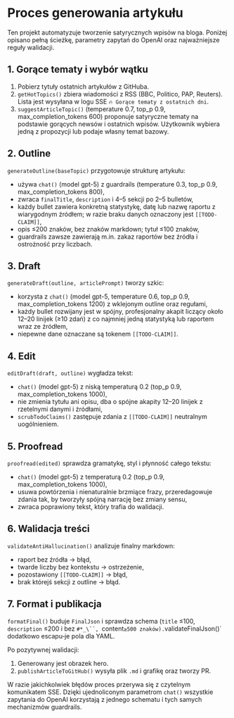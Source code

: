 # Proces generowania artykułu

Ten projekt automatyzuje tworzenie satyrycznych wpisów na bloga. Poniżej opisano pełną ścieżkę, parametry zapytań do OpenAI oraz najważniejsze reguły walidacji.

## 1. Gorące tematy i wybór wątku
1. Pobierz tytuły ostatnich artykułów z GitHuba.
2. `getHotTopics()` zbiera wiadomości z RSS (BBC, Politico, PAP, Reuters). Lista jest wysyłana w logu SSE `🔥 Gorące tematy z ostatnich dni`.
3. `suggestArticleTopic()` (temperature 0.7, top_p 0.9, max_completion_tokens 600) proponuje satyryczne tematy na podstawie gorących newsów i ostatnich wpisów. Użytkownik wybiera jedną z propozycji lub podaje własny temat bazowy.

## 2. Outline
`generateOutline(baseTopic)` przygotowuje strukturę artykułu:
- używa `chat()` (model gpt-5) z guardrails (temperature 0.3, top_p 0.9, max_completion_tokens 800),
- zwraca `finalTitle`, `description` i 4–5 sekcji po 2–5 bulletów,
- każdy bullet zawiera konkretną statystykę, datę lub nazwę raportu z wiarygodnym źródłem; w razie braku danych oznaczony jest `[[TODO-CLAIM]]`,
- opis ≤200 znaków, bez znaków markdown; tytuł ≤100 znaków,
- guardrails zawsze zawierają m.in. zakaz raportów bez źródła i ostrożność przy liczbach.

## 3. Draft
`generateDraft(outline, articlePrompt)` tworzy szkic:
 - korzysta z `chat()` (model gpt-5, temperature 0.6, top_p 0.9, max_completion_tokens 1200) z wklejonym outline oraz regułami,
 - każdy bullet rozwijany jest w spójny, profesjonalny akapit liczący około 12–20 linijek (≥10 zdań) z co najmniej jedną statystyką lub raportem wraz ze źródłem,
 - niepewne dane oznaczane są tokenem `[[TODO-CLAIM]]`.

## 4. Edit
`editDraft(draft, outline)` wygładza tekst:
 - `chat()` (model gpt-5) z niską temperaturą 0.2 (top_p 0.9, max_completion_tokens 1000),
 - nie zmienia tytułu ani opisu, dba o spójne akapity 12–20 linijek z rzetelnymi danymi i źródłami,
 - `scrubTodoClaims()` zastępuje zdania z `[[TODO-CLAIM]]` neutralnym uogólnieniem.

## 5. Proofread
`proofread(edited)` sprawdza gramatykę, styl i płynność całego tekstu:
 - `chat()` (model gpt-5) z temperaturą 0.2 (top_p 0.9, max_completion_tokens 1000),
- usuwa powtórzenia i nienaturalnie brzmiące frazy, przeredagowuje zdania tak, by tworzyły spójną narrację bez zmiany sensu,
- zwraca poprawiony tekst, który trafia do walidacji.

## 6. Walidacja treści
`validateAntiHallucination()` analizuje finalny markdown:
- raport bez źródła → błąd,
- twarde liczby bez kontekstu → ostrzeżenie,
- pozostawiony `[[TODO-CLAIM]]` → błąd,
- brak którejś sekcji z outline → błąd.

## 7. Format i publikacja
`formatFinal()` buduje `FinalJson` i sprawdza schema (`title` ≤100, `description` ≤200 i bez `#*_\``, `content` ≥500 znaków). `validateFinalJson()` dodatkowo escapu‑je pola dla YAML.

Po pozytywnej walidacji:
1. Generowany jest obrazek hero.
2. `publishArticleToGitHub()` wysyła plik `.md` i grafikę oraz tworzy PR.

W razie jakichkolwiek błędów proces przerywa się z czytelnym komunikatem SSE. Dzięki ujednoliconym parametrom `chat()` wszystkie zapytania do OpenAI korzystają z jednego schematu i tych samych mechanizmów guardrails.
